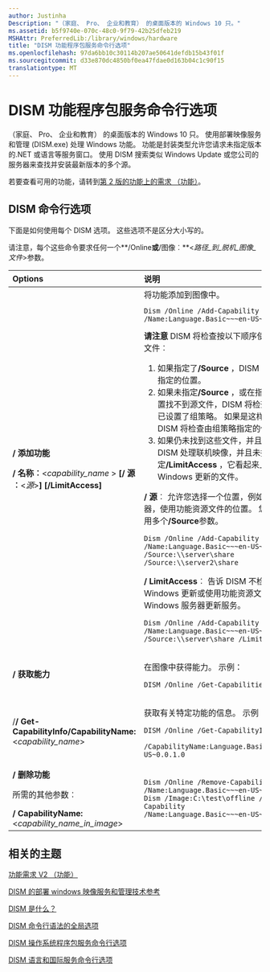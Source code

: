 ```yaml
---
author: Justinha
Description: "（家庭、 Pro、 企业和教育） 的桌面版本的 Windows 10 只。"
ms.assetid: b5f9740e-070c-48c0-9f79-42b25dfeb219
MSHAttr: PreferredLib:/library/windows/hardware
title: "DISM 功能程序包服务命令行选项"
ms.openlocfilehash: 97da6bb10c30114b207ae50641defdb15b43f01f
ms.sourcegitcommit: d33e870dc4850bf0ea47fdae0d163b04c1c90f15
translationtype: MT
---
```

# <a name="span-iddismcapabilitiespackageservicingcommand-lineoptionsspandism-capabilities-package-servicing-command-line-options"></a><span id="dism_capabilities_package_servicing_command-line_options"></span>DISM 功能程序包服务命令行选项


（家庭、 Pro、 企业和教育） 的桌面版本的 Windows 10 只。 使用部署映像服务和管理 (DISM.exe) 处理 Windows 功能。 功能是封装类型允许您请求未指定版本的.NET 或语言等服务窗口。 使用 DISM 搜索类似 Windows Update 或您公司的服务器来查找并安装最新版本的多个源。

若要查看可用的功能，请转到[第 2 版的功能上的需求 （功能）](features-on-demand-v2--capabilities.md)。

## <a name="span-iddismcommand-lineoptionsspanspan-iddismcommand-lineoptionsspanspan-iddismcommand-lineoptionsspandism-command-line-options"></a><span id="DISM_Command-Line_Options"></span><span id="dism_command-line_options"></span><span id="DISM_COMMAND-LINE_OPTIONS"></span>DISM 命令行选项


下面是如何使用每个 DISM 选项。 这些选项不是区分大小写的。

请注意，每个这些命令要求任何一个**/Online**或**/图像︰**&lt;*路径\_到\_脱机\_图像\_文件*&gt;参数。

<table>
<colgroup>
<col width="50%" />
<col width="50%" />
</colgroup>
<thead>
<tr class="header">
<th align="left">Options</th>
<th align="left">说明</th>
</tr>
</thead>
<tbody>
<tr class="odd">
<td align="left"><p><strong>/ 添加功能</strong></p>
<p><strong>/ 名称︰</strong>&lt;<em>capability_name</em> &gt; <strong>[/ 源︰</strong>&lt;<em>源</em>&gt;<strong>] [/LimitAccess]</strong></p></td>
<td align="left">将功能添加到图像中。
<pre class="syntax" space="preserve"><code>Dism /Online /Add-Capability /Name:Language.Basic~~~en-US~0.0.1.0</code></pre>
<div class="alert">
<strong>请注意</strong> DISM 将检查按以下顺序使用资源文件︰
<ol>
<li>如果指定了<strong>/Source</strong> ，DISM 首先在指定的位置。</li>
<li>如果未指定<strong>/Source</strong> ，或在指定的位置找不到源文件，DISM 将检查是否已设置了组策略。 如果是这样，DISM 将检查由组策略指定的位置。</li>
<li>如果仍未找到这些文件，并且如果 DISM 处理联机映像，并且未指定<strong>/LimitAccess</strong> ，它看起来上 Windows 更新的文件。</li>
</ol>
</div>
<div>
 
</div>
<p><strong>/ 源</strong>︰ 允许您选择一个位置，例如服务器，使用功能资源文件的位置。 您可以使用多个<strong>/Source</strong>参数。</p>
<pre class="syntax" space="preserve"><code>Dism /Online /Add-Capability /Name:Language.Basic~~~en-US~0.0.1.0 /Source:\\server\share /Source:\\server2\share</code></pre>
<p><strong>/ LimitAccess</strong>︰ 告诉 DISM 不检查 Windows 更新或使用功能资源文件的 Windows 服务器更新服务。</p>
<pre class="syntax" space="preserve"><code>Dism /Online /Add-Capability /Name:Language.Basic~~~en-US~0.0.1.0 /Source:\\server\share /LimitAccess</code></pre></td>
</tr>
<tr class="even">
<td align="left"><strong>/ 获取能力</strong></td>
<td align="left"><p>在图像中获得能力。 示例：</p>
<pre class="syntax" space="preserve"><code>DISM /Online /Get-Capabilities</code></pre></td>
</tr>
<tr class="odd">
<td align="left">/<strong>/ Get-CapabilityInfo/CapabilityName:</strong>&lt;<em>capability_name</em>&gt;</td>
<td align="left"><p>获取有关特定功能的信息。 示例：</p>
<pre class="syntax" space="preserve"><code>DISM /Online /Get-CapabilityInfo
 /CapabilityName:Language.Basic~~~en-US~0.0.1.0</code></pre></td>
</tr>
<tr class="even">
<td align="left"><strong>/ 删除功能</strong>
<p>所需的其他参数︰</p>
<strong>/ CapabilityName:</strong>&lt;<em>capability_name_in_image</em>&gt;</td>
<td align="left"><pre class="syntax" space="preserve"><code>Dism /Online /Remove-Capability /Name:Language.Basic~~~en-US~0.0.1.0
Dism /Image:C:\test\offline /Remove-Capability /Name:Language.Basic~~~en-US~0.0.1.0</code></pre></td>
</tr>
</tbody>
</table>

 

## <a name="span-idrelatedtopicsspanrelated-topics"></a><span id="related_topics"></span>相关的主题


[功能需求 V2 （功能）](features-on-demand-v2--capabilities.md)

[DISM 的部署 windows 映像服务和管理技术参考](dism---deployment-image-servicing-and-management-technical-reference-for-windows.md)

[DISM 是什么？](what-is-dism.md)

[DISM 命令行语法的全局选项](dism-global-options-for-command-line-syntax.md)

[DISM 操作系统程序包服务命令行选项](dism-operating-system-package-servicing-command-line-options.md)

[DISM 语言和国际服务命令行选项](dism-languages-and-international-servicing-command-line-options.md)

 

 






